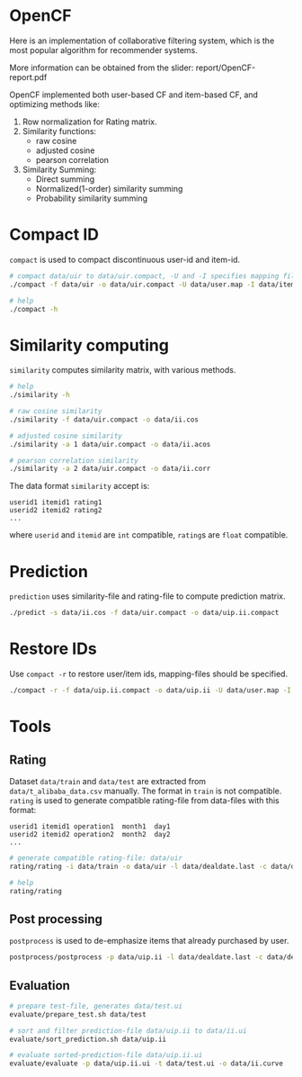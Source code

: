 OpenCF
======

Here is an implementation of collaborative filtering system, which is the most popular algorithm for recommender systems.

More information can be obtained from the slider: report/OpenCF-report.pdf

OpenCF implemented both user-based CF and item-based CF, and optimizing methods like:

1. Row normalization for Rating matrix.
2. Similarity functions:
    * raw cosine
    * adjusted cosine
    * pearson correlation
3. Similarity Summing:
    * Direct summing
    * Normalized(1-order) similarity summing
    * Probability similarity summing

# Compact ID

`compact` is used to compact discontinuous user-id and item-id.

```bash
# compact data/uir to data/uir.compact, -U and -I specifies mapping file names, which is used to restore ids.
./compact -f data/uir -o data/uir.compact -U data/user.map -I data/item.map

# help
./compact -h
```

# Similarity computing

`similarity` computes similarity matrix, with various methods. 

```bash
# help
./similarity -h

# raw cosine similarity
./similarity -f data/uir.compact -o data/ii.cos

# adjusted cosine similarity
./similarity -a 1 data/uir.compact -o data/ii.acos

# pearson correlation similarity
./similarity -a 2 data/uir.compact -o data/ii.corr
```

The data format `similarity` accept is:

```
userid1 itemid1 rating1
userid2 itemid2 rating2
...
```

where `userid` and `itemid` are `int` compatible, `rating`s are `float` compatible.

# Prediction

`prediction` uses similarity-file and rating-file to compute prediction matrix.

```bash
./predict -s data/ii.cos -f data/uir.compact -o data/uip.ii.compact
```

# Restore IDs

Use `compact -r` to restore user/item ids, mapping-files should be specified.

```bash
./compact -r -f data/uip.ii.compact -o data/uip.ii -U data/user.map -I data/item.map 
```

# Tools

## Rating 

Dataset `data/train` and `data/test` are extracted from `data/t_alibaba_data.csv` manually. The format in `train` is not compatible. `rating` is used to generate compatible rating-file from data-files with this format:

```
userid1 itemid1 operation1  month1  day1
userid2 itemid2 operation2  month2  day2
...
```

```bash
# generate compatible rating-file: data/uir
rating/rating -i data/train -o data/uir -l data/dealdate.last -c data/deal.count

# help
rating/rating
```

## Post processing

`postprocess` is used to de-emphasize items that already purchased by user.

```bash
postprocess/postprocess -p data/uip.ii -l data/dealdate.last -c data/deal.count -o data/uip.ii.mod
```

## Evaluation

```bash
# prepare test-file, generates data/test.ui
evaluate/prepare_test.sh data/test

# sort and filter prediction-file data/uip.ii to data/ii.ui
evaluate/sort_prediction.sh data/uip.ii

# evaluate sorted-prediction-file data/uip.ii.ui
evaluate/evaluate -p data/uip.ii.ui -t data/test.ui -o data/ii.curve
```

